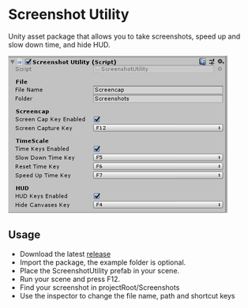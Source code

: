 # Screenshot Utility
Unity asset package that allows you to take screenshots, speed up and slow down time, and hide HUD.

![Screenshot](Images/cap.PNG)

## Usage
- Download the latest [release](https://github.com/thomasnakagawa/UnityScreenshotUtility/releases)
- Import the package, the example folder is optional.
- Place the ScreenshotUtility prefab in your scene.
- Run your scene and press F12.
- Find your screenshot in projectRoot/Screenshots
- Use the inspector to change the file name, path and shortcut keys
